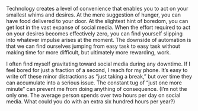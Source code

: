 Technology creates a level of convenience that enables you to act on
your smallest whims and desires. At the mere suggestion of hunger,
you can have food delivered to your door. At the slightest hint of
boredom, you can get lost in the vast expanse of social media. When
the effort required to act on your desires becomes effectively zero, you
can find yourself slipping into whatever impulse arises at the moment.
The downside of automation is that we can find ourselves jumping
from easy task to easy task without making time for more difficult, but
ultimately more rewarding, work.

I often find myself gravitating toward social media during any
downtime. If I feel bored for just a fraction of a second, I reach for my
phone. It’s easy to write off these minor distractions as “just taking a
break,” but over time they can accumulate into a serious issue. The
constant tug of “just one more minute” can prevent me from doing
anything of consequence. (I’m not the only one. The average person
spends over two hours per day on social media. What could you do
with an extra six hundred hours per year?)